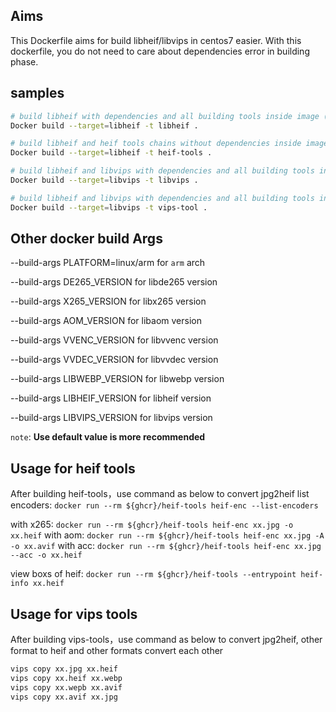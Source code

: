 ## Aims
This Dockerfile aims for build libheif/libvips in centos7 easier. With this dockerfile, you do not need to care about dependencies error in building phase.

## samples
```bash 
# build libheif with dependencies and all building tools inside image (About 3.8G disk space needs)
Docker build --target=libheif -t libheif . 

# build libheif and heif tools chains without dependencies inside image (About Only 400M disk space needs)
Docker build --target=libheif -t heif-tools . 

# build libheif and libvips with dependencies and all building tools inside image (About 4G disk space needs)
Docker build --target=libvips -t libvips . 

# build libheif and libvips with dependencies and all building tools inside image (About 4G disk space needs)
Docker build --target=libvips -t vips-tool . 
```


## Other docker build Args
--build-args PLATFORM=linux/arm for `arm` arch

--build-args DE265_VERSION for libde265 version

--build-args X265_VERSION for libx265 version

--build-args AOM_VERSION for libaom version

--build-args VVENC_VERSION for libvvenc version

--build-args VVDEC_VERSION for libvvdec version

--build-args LIBWEBP_VERSION for libwebp version

--build-args LIBHEIF_VERSION for libheif version

--build-args LIBVIPS_VERSION for libvips version

`note`: **Use default value is more recommended**

## Usage for heif tools
After building heif-tools，use command as below to convert jpg2heif
list encoders: `docker run --rm ${ghcr}/heif-tools heif-enc --list-encoders`

with x265:  `docker run --rm ${ghcr}/heif-tools heif-enc xx.jpg -o xx.heif`
with aom: `docker run --rm ${ghcr}/heif-tools heif-enc xx.jpg -A -o xx.avif`
with acc: `docker run --rm ${ghcr}/heif-tools heif-enc xx.jpg --acc -o xx.heif`

view boxs of heif: `docker run --rm ${ghcr}/heif-tools --entrypoint heif-info xx.heif`

## Usage for vips tools
After building vips-tools，use command as below to convert jpg2heif, other format to heif and other formats convert each other
```bash
vips copy xx.jpg xx.heif
vips copy xx.heif xx.webp
vips copy xx.wepb xx.avif
vips copy xx.avif xx.jpg
```
